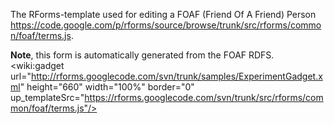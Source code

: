 The RForms-template used for editing a FOAF (Friend Of A Friend) Person https://code.google.com/p/rforms/source/browse/trunk/src/rforms/common/foaf/terms.js.

**Note**, this form is automatically generated from the FOAF RDFS.
<wiki:gadget url="http://rforms.googlecode.com/svn/trunk/samples/ExperimentGadget.xml" height="660" width="100%" border="0" up\_templateSrc="https://rforms.googlecode.com/svn/trunk/src/rforms/common/foaf/terms.js"/>